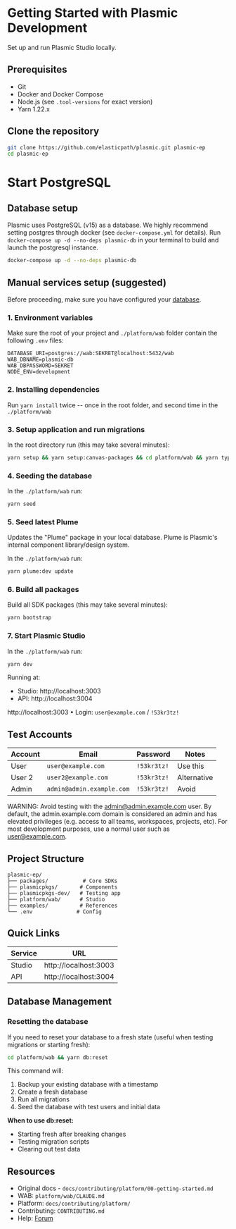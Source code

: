 # Getting Started with Plasmic Development

Set up and run Plasmic Studio locally.

## Prerequisites

- Git
- Docker and Docker Compose
- Node.js (see `.tool-versions` for exact version)
- Yarn 1.22.x

## Clone the repository

```bash
git clone https://github.com/elasticpath/plasmic.git plasmic-ep
cd plasmic-ep
```

# Start PostgreSQL

## Database setup

Plasmic uses PostgreSQL (v15) as a database. We highly recommend setting postgres through docker (see `docker-compose.yml` for details).
Run `docker-compose up -d --no-deps plasmic-db` in your terminal to build and launch the postgresql instance.

```bash
docker-compose up -d --no-deps plasmic-db
```

## Manual services setup (suggested)

Before proceeding, make sure you have configured your [database](#database-setup).

### 1. Environment variables

Make sure the root of your project and `./platform/wab` folder contain the following `.env` files:

```
DATABASE_URI=postgres://wab:SEKRET@localhost:5432/wab
WAB_DBNAME=plasmic-db
WAB_DBPASSWORD=SEKRET
NODE_ENV=development
```

### 2. Installing dependencies

Run `yarn install` twice -- once in the root folder, and second time in the `./platform/wab`

### 3. Setup application and run migrations

In the root directory run (this may take several minutes):

```bash
yarn setup && yarn setup:canvas-packages && cd platform/wab && yarn typeorm migration:run && yarn migrate-dev-bundles
```

### 4. Seeding the database

In the `./platform/wab` run:

```bash
yarn seed
```

### 5. Seed latest Plume

Updates the "Plume" package in your local database. Plume is Plasmic's internal component library/design system.

In the `./platform/wab` run:

```bash
yarn plume:dev update
```

### 6. Build all packages

Build all SDK packages (this may take several minutes):

```bash
yarn bootstrap
```

### 7. Start Plasmic Studio

In the `./platform/wab` run:

```bash
yarn dev
```

Running at:

- Studio: http://localhost:3003
- API: http://localhost:3004

http://localhost:3003 • Login: `user@example.com` / `!53kr3tz!`

## Test Accounts

| Account | Email                     | Password    | Notes       |
| ------- | ------------------------- | ----------- | ----------- |
| User    | `user@example.com`        | `!53kr3tz!` | Use this    |
| User 2  | `user2@example.com`       | `!53kr3tz!` | Alternative |
| Admin   | `admin@admin.example.com` | `!53kr3tz!` | Avoid       |

WARNING: Avoid testing with the admin@admin.example.com user.
By default, the admin.example.com domain is considered an admin and has
elevated privileges (e.g. access to all teams, workspaces, projects, etc).
For most development purposes, use a normal user such as user@example.com.

## Project Structure

```
plasmic-ep/
├── packages/           # Core SDKs
├── plasmicpkgs/       # Components
├── plasmicpkgs-dev/   # Testing app
├── platform/wab/      # Studio
├── examples/          # References
└── .env              # Config
```

## Quick Links

| Service | URL                   |
| ------- | --------------------- |
| Studio  | http://localhost:3003 |
| API     | http://localhost:3004 |

## Database Management

### Resetting the database

If you need to reset your database to a fresh state (useful when testing migrations or starting fresh):

```bash
cd platform/wab && yarn db:reset
```

This command will:

1. Backup your existing database with a timestamp
2. Create a fresh database
3. Run all migrations
4. Seed the database with test users and initial data

**When to use db:reset:**

- Starting fresh after breaking changes
- Testing migration scripts
- Clearing out test data

## Resources

- Original docs - `docs/contributing/platform/00-getting-started.md`
- WAB: `platform/wab/CLAUDE.md`
- Platform: `docs/contributing/platform/`
- Contributing: `CONTRIBUTING.md`
- Help: [Forum](https://forum.plasmic.app/)
